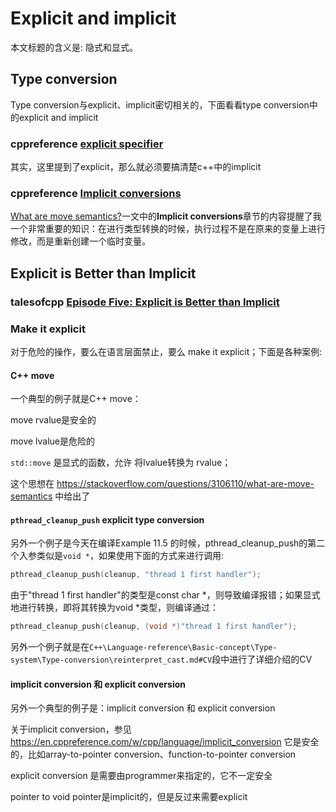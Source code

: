 # Explicit and implicit 

本文标题的含义是: 隐式和显式。

## Type conversion

Type conversion与explicit、implicit密切相关的，下面看看type conversion中的explicit and implicit

### cppreference [explicit specifier](https://en.cppreference.com/w/cpp/language/explicit) 

其实，这里提到了explicit，那么就必须要搞清楚c++中的implicit



### cppreference [Implicit conversions](https://en.cppreference.com/w/cpp/language/implicit_conversion) 

[What are move semantics?](http://note.youdao.com/noteshare?id=ec11cf641add562011d335b955381d09&sub=B1A8901E852F4AF88D7C81ED5C457A03)一文中的**Implicit conversions**章节的内容提醒了我一个非常重要的知识：在进行类型转换的时候，执行过程不是在原来的变量上进行修改，而是重新创建一个临时变量。



## Explicit is Better than Implicit

### talesofcpp [Episode Five: Explicit is Better than Implicit](http://talesofcpp.fusionfenix.com/post-7/episode-five-explicit-is-better-than-implicit)



### Make it explicit

对于危险的操作，要么在语言层面禁止，要么 make it explicit；下面是各种案例:

#### C++ move

一个典型的例子就是C++ move：

move rvalue是安全的

move lvalue是危险的

`std::move` 是显式的函数，允许 将lvalue转换为 rvalue；

这个思想在  https://stackoverflow.com/questions/3106110/what-are-move-semantics 中给出了



#### `pthread_cleanup_push` explicit type conversion

另外一个例子是今天在编译Example 11.5 的时候，pthread_cleanup_push的第二个入参类似是`void *`，如果使用下面的方式来进行调用:
```c++
pthread_cleanup_push(cleanup, "thread 1 first handler");
```
由于"thread 1 first handler"的类型是const char *，则导致编译报错；如果显式地进行转换，即将其转换为void *类型，则编译通过：
```c++
pthread_cleanup_push(cleanup, (void *)"thread 1 first handler");
```



另外一个例子就是在`C++\Language-reference\Basic-concept\Type-system\Type-conversion\reinterpret_cast.md#CV`段中进行了详细介绍的CV

#### implicit conversion 和 explicit conversion

另外一个典型的例子是：implicit conversion 和 explicit conversion

关于implicit conversion，参见 https://en.cppreference.com/w/cpp/language/implicit_conversion 
它是安全的，比如array-to-pointer conversion、function-to-pointer conversion

explicit conversion 是需要由programmer来指定的，它不一定安全

pointer to void pointer是implicit的，但是反过来需要explicit